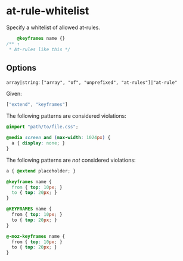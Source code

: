# at-rule-whitelist

Specify a whitelist of allowed at-rules.

```css
    @keyframes name {}
/** ↑
 * At-rules like this */
```

## Options

`array|string`: `["array", "of", "unprefixed", "at-rules"]|"at-rule"`

Given:

```js
["extend", "keyframes"]
```

The following patterns are considered violations:

```css
@import "path/to/file.css";
```

```css
@media screen and (max-width: 1024px) {
  a { display: none; }
}
```

The following patterns are *not* considered violations:

```css
a { @extend placeholder; }
```

```css
@keyframes name {
  from { top: 10px; }
  to { top: 20px; }
}
```

```css
@KEYFRAMES name {
  from { top: 10px; }
  to { top: 20px; }
}
```

```css
@-moz-keyframes name {
  from { top: 10px; }
  to { top: 20px; }
}
```
